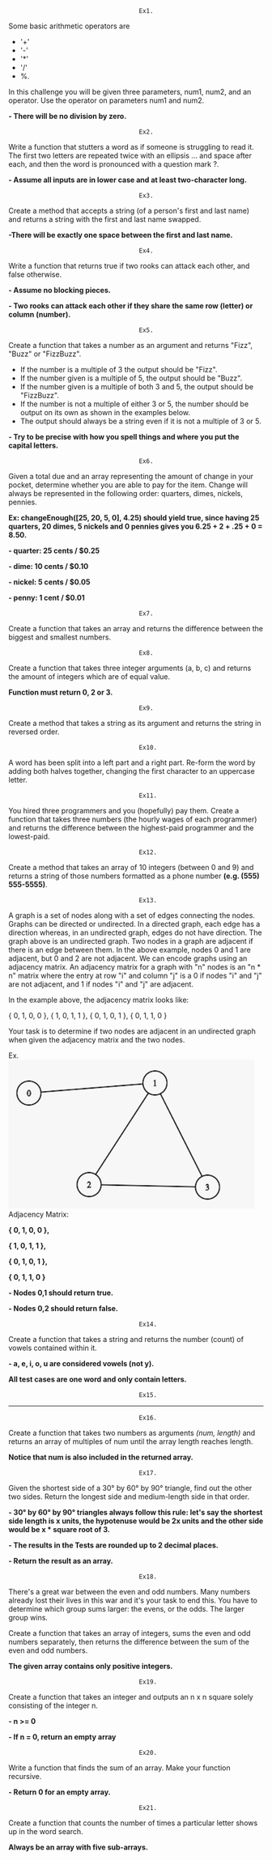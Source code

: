                                         Ex1.
Some basic arithmetic operators are 
- '+'
- '-' 
- '*'
- '/' 
- %. 

In this challenge you will be given three parameters, num1, num2, and an operator. 
Use the operator on parameters num1 and num2.

**- There will be no division by zero.**

                                        Ex2.
Write a function that stutters a word as if someone is struggling to read it. 
The first two letters are repeated twice with an ellipsis ... and space after each, 
and then the word is pronounced with a question mark ?.

**- Assume all inputs are in lower case and at least two-character long.**


                                        Ex3.
Create a method that accepts a string (of a person's first and last name) and returns a string with the first and last name swapped.

**-There will be exactly one space between the first and last name.**


                                        Ex4.
Write a function that returns true if two rooks can attack each other, and false otherwise.

**- Assume no blocking pieces.**

**- Two rooks can attack each other if they share the same row (letter) or column (number).**

                                        Ex5.
Create a function that takes a number as an argument and returns "Fizz", "Buzz" or "FizzBuzz".

- If the number is a multiple of 3 the output should be "Fizz".
- If the number given is a multiple of 5, the output should be "Buzz".
- If the number given is a multiple of both 3 and 5, the output should be "FizzBuzz".
- If the number is not a multiple of either 3 or 5, the number should be output on its own as shown in the examples below.
- The output should always be a string even if it is not a multiple of 3 or 5.

**- Try to be precise with how you spell things and where you put the capital letters.**

                                        Ex6.
Given a total due and an array representing the amount of change in your pocket, determine whether you are able to pay for the item. 
Change will always be represented in the following order: quarters, dimes, nickels, pennies.

**Ex: changeEnough([25, 20, 5, 0], 4.25) should yield true, since having 25 quarters, 20 dimes, 5 nickels and 0 pennies gives you 6.25 + 2 + .25 + 0 = 8.50.**

**- quarter: 25 cents / $0.25**

**- dime: 10 cents / $0.10**

**- nickel: 5 cents / $0.05**

**- penny: 1 cent / $0.01**

                                        Ex7.

Create a function that takes an array and returns the difference between the biggest and smallest numbers.

                                        Ex8.

Create a function that takes three integer arguments (a, b, c) and returns the amount of integers which are of equal value.

**Function must return 0, 2 or 3.**

                                        Ex9.

Create a method that takes a string as its argument and returns the string in reversed order.

                                        Ex10.

A word has been split into a left part and a right part. Re-form the word by adding both halves together, changing the first character to an uppercase letter.

                                        Ex11.

You hired three programmers and you (hopefully) pay them. 
Create a function that takes three numbers (the hourly wages of each programmer) and returns the difference between the highest-paid programmer and the lowest-paid.

                                        Ex12.

Create a method that takes an array of 10 integers (between 0 and 9) and returns a string of those numbers formatted as a phone number 
**(e.g. (555) 555-5555)**.

                                        Ex13.
A graph is a set of nodes along with a set of edges connecting the nodes.
Graphs can be directed or undirected. In a directed graph, each edge has a direction whereas, in an undirected graph, edges do not have direction.
The graph above is an undirected graph.
Two nodes in a graph are adjacent if there is an edge between them. 
In the above example, nodes 0 and 1 are adjacent, but 0 and 2 are not adjacent.
We can encode graphs using an adjacency matrix. 
An adjacency matrix for a graph with "n" nodes is an "n * n" matrix where the entry at row "i" and column "j" is a 0 if nodes "i" and "j" are not adjacent, and 1 if nodes "i" and "j" are adjacent.

In the example above, the adjacency matrix looks like:

{ 0, 1, 0, 0 },
{ 1, 0, 1, 1 },
{ 0, 1, 0, 1 },
{ 0, 1, 1, 0 }

Your task is to determine if two nodes are adjacent in an undirected graph when given the adjacency matrix and the two nodes.

Ex.
![graph](src/images/example_graph.PNG)
Adjacency Matrix:


**{ 0, 1, 0, 0 },**

**{ 1, 0, 1, 1 },**

**{ 0, 1, 0, 1 },**

**{ 0, 1, 1, 0 }**

**- Nodes 0,1 should return true.**

**- Nodes 0,2 should return false.**

                                        Ex14.

Create a function that takes a string and returns the number (count) of vowels contained within it.

**- a, e, i, o, u are considered vowels (not y).**

**All test cases are one word and only contain letters.**

                                        Ex15.
---------------------------------------------

                                        Ex16.
Create a function that takes two numbers as arguments *(num, length)* and returns an array of multiples of num until the array length reaches length.

**Notice that num is also included in the returned array.**

                                        Ex17.

Given the shortest side of a 30° by 60° by 90° triangle, find out the other two sides. 
Return the longest side and medium-length side in that order.

**- 30° by 60° by 90° triangles always follow this rule: let's say the shortest side length is x units, 
the hypotenuse would be 2x units and the other side would be x * square root of 3.**

**- The results in the Tests are rounded up to 2 decimal places.**

**- Return the result as an array.**

                                        Ex18.

There's a great war between the even and odd numbers. Many numbers already lost their lives in this war and it's your task to end this. 
You have to determine which group sums larger: the evens, or the odds. 
The larger group wins.

Create a function that takes an array of integers, sums the even and odd numbers separately, 
then returns the difference between the sum of the even and odd numbers.

**The given array contains only positive integers.**

                                        Ex19.

Create a function that takes an integer and outputs an n x n square solely consisting of the integer n.

**- n >= 0**

**- If n = 0, return an empty array**

                                        Ex20.

Write a function that finds the sum of an array. Make your function recursive.

**- Return 0 for an empty array.**

                                        Ex21.

Create a function that counts the number of times a particular letter shows up in the word search.

**Always be an array with five sub-arrays.**



